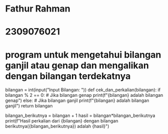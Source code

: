 # Fathur Rahman
# 2309076021
# program untuk mengetahui bilangan ganjil atau genap dan mengalikan dengan bilangan terdekatnya

bilangan = int(input("Input Bilangan: "))
def cek_dan_perkalian(bilangan):
    if bilangan % 2 == 0:  # Jika bilangan genap
        print(f"{bilangan} adalah bilangan genap")
    else:  # Jika bilangan ganjil
        print(f"{bilangan} adalah bilangan ganjil")
    return bilangan

bilangan_berikutnya = bilangan + 1
hasil = bilangan*bilangan_berikutnya
print(f"Hasil perkalian dari {bilangan} dengan bilangan berikutnya({bilangan_berikutnya}) adalah {hasil}")
